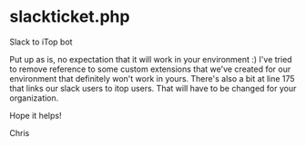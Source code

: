 # slackticket.php
Slack to iTop bot

Put up as is, no expectation that it will work in your environment :) I've tried to remove reference to some custom extensions that we've created for our environment that definitely won't work in yours. There's also a bit at line  175 that links our slack users to itop users. That will have to be changed for your organization.

Hope it helps!

Chris
